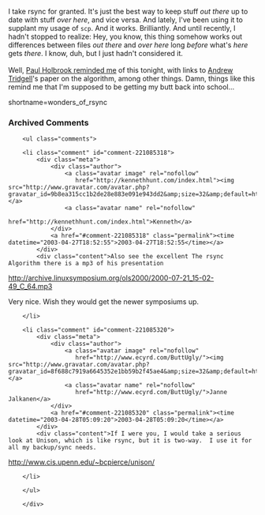 I take rsync for granted.  It's just the best way to keep stuff <i>out there</i>
up to date with stuff <i>over here</i>, and vice versa.  And lately, I've been
using it to supplant my usage of <code>scp</code>.  And it works.  Brilliantly.  And until
recently, I hadn't stopped to realize:  Hey, you know, this thing somehow works
out differences between files <i>out there</i> and <i>over here</i> long <i>before</i>
what's <i>here</i> gets <i>there</i>.  I know, duh, but I just hadn't considered it.
<br /><br />
Well,
<a href="http://weblog.bluepenguin.us/archives/2003/04/22/rsync_one_of_the_wonders_of_the_cs_world.html" target="_top">Paul Holbrook reminded me</a>
of this tonight, with links to <a href="http://samba.anu.edu.au/~tridge/" target="_top">Andrew Tridgell</a>'s
paper on the algorithm, among other things.  Damn, things like this remind me
that I'm supposed to be getting my butt back into school...
<!--more-->
shortname=wonders_of_rsync

<div id="comments" class="comments archived-comments">
            <h3>Archived Comments</h3>
            
        <ul class="comments">
            
        <li class="comment" id="comment-221085318">
            <div class="meta">
                <div class="author">
                    <a class="avatar image" rel="nofollow" 
                       href="http://kennethhunt.com/index.html"><img src="http://www.gravatar.com/avatar.php?gravatar_id=9b8ea315cc1b2de28e883e091e943dd2&amp;size=32&amp;default=http://mediacdn.disqus.com/1320279820/images/noavatar32.png"/></a>
                    <a class="avatar name" rel="nofollow" 
                       href="http://kennethhunt.com/index.html">Kenneth</a>
                </div>
                <a href="#comment-221085318" class="permalink"><time datetime="2003-04-27T18:52:55">2003-04-27T18:52:55</time></a>
            </div>
            <div class="content">Also see the excellent The rsync Algorithm there is a mp3 of his presentation
http://archive.linuxsymposium.org/ols2000/2000-07-21_15-02-49_C_64.mp3

Very nice. Wish they would get the newer symposiums up.</div>
            
        </li>
    
        <li class="comment" id="comment-221085320">
            <div class="meta">
                <div class="author">
                    <a class="avatar image" rel="nofollow" 
                       href="http://www.ecyrd.com/ButtUgly/"><img src="http://www.gravatar.com/avatar.php?gravatar_id=8f688c7919a6645352e1bb59b2f45ae4&amp;size=32&amp;default=http://mediacdn.disqus.com/1320279820/images/noavatar32.png"/></a>
                    <a class="avatar name" rel="nofollow" 
                       href="http://www.ecyrd.com/ButtUgly/">Janne Jalkanen</a>
                </div>
                <a href="#comment-221085320" class="permalink"><time datetime="2003-04-28T05:09:20">2003-04-28T05:09:20</time></a>
            </div>
            <div class="content">If I were you, I would take a serious look at Unison, which is like rsync, but it is two-way.  I use it for all my backup/sync needs.

http://www.cis.upenn.edu/~bcpierce/unison/</div>
            
        </li>
    
        </ul>
    
        </div>
    